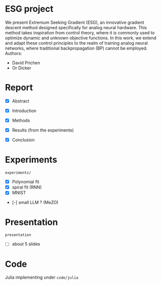 # ESG project 
  We present Extremum Seeking Gradient (ESG), an innovative gradient descent method designed specifically for analog neural hardware. This method takes inspiration from control theory, where it is commonly used to optimize dynamic and unknown objective functions. In this work, we extend and adapt these control principles to the realm of training analog neural networks, where traditional backpropagation (BP) cannot be employed.
Authors:
- David Prichen
- Or Dicker

# Report
- [X] Abstract 
- [X] Introduction 
- [X] Methods 
- [X] Results (from the experiments) 
- [X] Conclusion


# Experiments 
`experiments/`
- [X] Polynomial fit
- [X] spiral fit (RNN)
- [X] MNIST 
- [-] small LLM ? (MeZO)  

# Presentation 
`presentation`
- [ ] about 5 slides 


# Code
Julia implementing under `code/julia`
